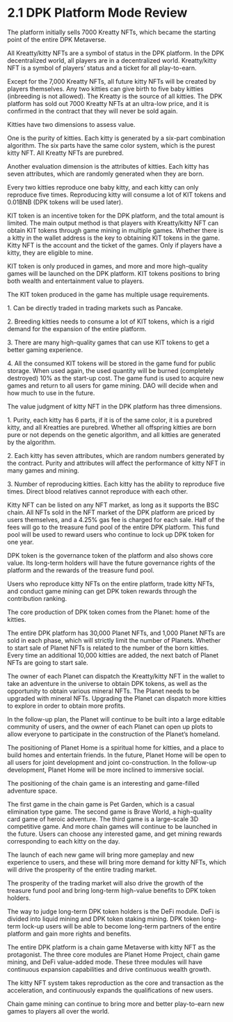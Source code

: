 # 2.1 DPK Platform Mode Review

The platform initially sells 7000 Kreatty NFTs, which became the starting point of the entire DPK Metaverse.

All Kreatty/kitty NFTs are a symbol of status in the DPK platform. In the DPK decentralized world, all players are in a decentralized world. Kreatty/kitty NFT is a symbol of players’ status and a ticket for all play-to-earn.

Except for the 7,000 Kreatty NFTs, all future kitty NFTs will be created by players themselves. Any two kitties can give birth to five baby kitties (inbreeding is not allowed). The Kreatty is the source of all kitties. The DPK platform has sold out 7000 Kreatty NFTs at an ultra-low price, and it is confirmed in the contract that they will never be sold again.

&#x20;Kitties have two dimensions to assess value.

One is the purity of kitties. Each kitty is generated by a six-part combination algorithm. The six parts have the same color system, which is the purest kitty NFT. All Kreatty NFTs are purebred.

Another evaluation dimension is the attributes of kitties. Each kitty has seven attributes, which are randomly generated when they are born.

Every two kitties reproduce one baby kitty, and each kitty can only reproduce five times. Reproducing kitty will consume a lot of KIT tokens and 0.01BNB (DPK tokens will be used later).

KIT token is an incentive token for the DPK platform, and the total amount is limited. The main output method is that players with Kreatty/kitty NFT can obtain KIT tokens through game mining in multiple games. Whether there is a kitty in the wallet address is the key to obtaining KIT tokens in the game. Kitty NFT is the account and the ticket of the games. Only if players have a kitty, they are eligible to mine.

KIT token is only produced in games, and more and more high-quality games will be launched on the DPK platform. KIT tokens positions to bring both wealth and entertainment value to players.

The KIT token produced in the game has multiple usage requirements.

1\. Can be directly traded in trading markets such as Pancake.

2\. Breeding kitties needs to consume a lot of KIT tokens, which is a rigid demand for the expansion of the entire platform.

3\. There are many high-quality games that can use KIT tokens to get a better gaming experience.

4\. All the consumed KIT tokens will be stored in the game fund for public storage. When used again, the used quantity will be burned (completely destroyed) 10% as the start-up cost. The game fund is used to acquire new games and return to all users for game mining. DAO will decide when and how much to use in the future.

The value judgment of kitty NFT in the DPK platform has three dimensions.

1\. Purity, each kitty has 6 parts, if it is of the same color, it is a purebred kitty, and all Kreatties are purebred. Whether all offspring kitties are born pure or not depends on the genetic algorithm, and all kitties are generated by the algorithm.

2\. Each kitty has seven attributes, which are random numbers generated by the contract. Purity and attributes will affect the performance of kitty NFT in many games and mining.

3\. Number of reproducing kitties. Each kitty has the ability to reproduce five times. Direct blood relatives cannot reproduce with each other.

Kitty NFT can be listed on any NFT market, as long as it supports the BSC chain. All NFTs sold in the NFT market of the DPK platform are priced by users themselves, and a 4.25% gas fee is charged for each sale. Half of the fees will go to the treasure fund pool of the entire DPK platform. This fund pool will be used to reward users who continue to lock up DPK token for one year.

DPK token is the governance token of the platform and also shows core value. Its long-term holders will have the future governance rights of the platform and the rewards of the treasure fund pool.

Users who reproduce kitty NFTs on the entire platform, trade kitty NFTs, and conduct game mining can get DPK token rewards through the contribution ranking.

The core production of DPK token comes from the Planet: home of the kitties.

The entire DPK platform has 30,000 Planet NFTs, and 1,000 Planet NFTs are sold in each phase, which will strictly limit the number of Planets. Whether to start sale of Planet NFTs is related to the number of the born kitties. Every time an additional 10,000 kitties are added, the next batch of Planet NFTs are going to start sale.

The owner of each Planet can dispatch the Kreatty/kitty NFT in the wallet to take an adventure in the universe to obtain DPK tokens, as well as the opportunity to obtain various mineral NFTs. The Planet needs to be upgraded with mineral NFTs. Upgrading the Planet can dispatch more kitties to explore in order to obtain more profits.

In the follow-up plan, the Planet will continue to be built into a large editable community of users, and the owner of each Planet can open up plots to allow everyone to participate in the construction of the Planet’s homeland.

The positioning of Planet Home is a spiritual home for kitties, and a place to build homes and entertain friends. In the future, Planet Home will be open to all users for joint development and joint co-construction. In the follow-up development, Planet Home will be more inclined to immersive social.

The positioning of the chain game is an interesting and game-filled adventure space.

The first game in the chain game is Pet Garden, which is a casual elimination type game. The second game is Brave World, a high-quality card game of heroic adventure. The third game is a large-scale 3D competitive game. And more chain games will continue to be launched in the future. Users can choose any interested game, and get mining rewards corresponding to each kitty on the day.

The launch of each new game will bring more gameplay and new experience to users, and these will bring more demand for kitty NFTs, which will drive the prosperity of the entire trading market.

The prosperity of the trading market will also drive the growth of the treasure fund pool and bring long-term high-value benefits to DPK token holders.

The way to judge long-term DPK token holders is the DeFi module. DeFi is divided into liquid mining and DPK token staking mining. DPK token long-term lock-up users will be able to become long-term partners of the entire platform and gain more rights and benefits.

The entire DPK platform is a chain game Metaverse with kitty NFT as the protagonist. The three core modules are Planet Home Project, chain game mining, and DeFi value-added mode. These three modules will have continuous expansion capabilities and drive continuous wealth growth.

The kitty NFT system takes reproduction as the core and transaction as the acceleration, and continuously expands the qualifications of new users.

Chain game mining can continue to bring more and better play-to-earn new games to players all over the world.
